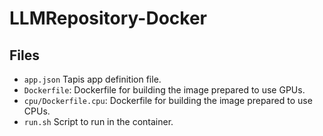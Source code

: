 # LLMRepository-Docker

## Files

- `app.json` Tapis app definition file.
- `Dockerfile`: Dockerfile for building the image prepared to use GPUs.
- `cpu/Dockerfile.cpu`: Dockerfile for building the image prepared to use CPUs.
- `run.sh` Script to run in the container.
